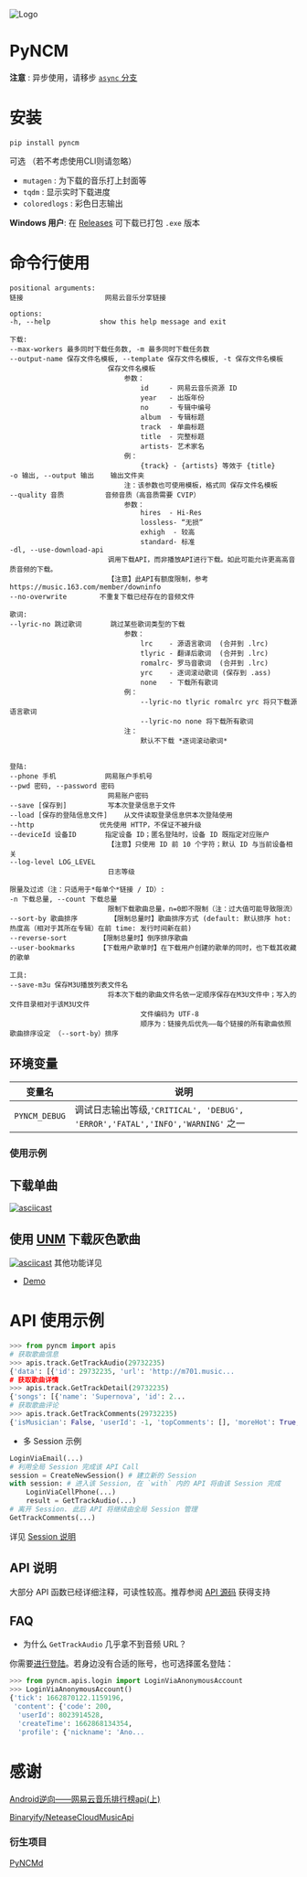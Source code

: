![Logo](https://github.com/greats3an/pyncm/raw/master/demos/_logo.png)

# PyNCM
**注意** : 异步使用，请移步 [`async` 分支](https://github.com/mos9527/pyncm/tree/async)
# 安装
    pip install pyncm
可选 （若不考虑使用CLI则请忽略）
- `mutagen` : 为下载的音乐打上封面等
- `tqdm`    : 显示实时下载进度
- `coloredlogs` : 彩色日志输出

**Windows 用户**: 在 [Releases](https://github.com/mos9527/pyncm/releases) 可下载已打包 `.exe` 版本
# 命令行使用
    positional arguments:
    链接                    网易云音乐分享链接

    options:
    -h, --help            show this help message and exit

    下载:
    --max-workers 最多同时下载任务数, -m 最多同时下载任务数
    --output-name 保存文件名模板, --template 保存文件名模板, -t 保存文件名模板
                            保存文件名模板
                                参数：
                                    id     - 网易云音乐资源 ID
                                    year   - 出版年份
                                    no     - 专辑中编号
                                    album  - 专辑标题
                                    track  - 单曲标题
                                    title  - 完整标题
                                    artists- 艺术家名
                                例：
                                    {track} - {artists} 等效于 {title}
    -o 输出, --output 输出    输出文件夹
                                注：该参数也可使用模板，格式同 保存文件名模板
    --quality 音质          音频音质（高音质需要 CVIP）
                                参数：
                                    hires  - Hi-Res
                                    lossless- “无损”
                                    exhigh  - 较高
                                    standard- 标准
    -dl, --use-download-api
                            调用下载API，而非播放API进行下载。如此可能允许更高高音质音频的下载。
                            【注意】此API有额度限制，参考 https://music.163.com/member/downinfo
    --no-overwrite        不重复下载已经存在的音频文件

    歌词:
    --lyric-no 跳过歌词       跳过某些歌词类型的下载
                                参数：
                                    lrc    - 源语言歌词  (合并到 .lrc)
                                    tlyric - 翻译后歌词  (合并到 .lrc)
                                    romalrc- 罗马音歌词  (合并到 .lrc)
                                    yrc    - 逐词滚动歌词 (保存到 .ass)
                                    none   - 下载所有歌词
                                例：
                                    --lyric-no tlyric romalrc yrc 将只下载源语言歌词
                                    --lyric-no none 将下载所有歌词
                                注：
                                    默认不下载 *逐词滚动歌词*


    登陆:
    --phone 手机            网易账户手机号
    --pwd 密码, --password 密码
                            网易账户密码
    --save [保存到]          写本次登录信息于文件
    --load [保存的登陆信息文件]    从文件读取登录信息供本次登陆使用
    --http                优先使用 HTTP，不保证不被升级
    --deviceId 设备ID       指定设备 ID；匿名登陆时，设备 ID 既指定对应账户
                            【注意】只使用 ID 前 10 个字符；默认 ID 与当前设备相关
    --log-level LOG_LEVEL
                            日志等级

    限量及过滤（注：只适用于*每单个*链接 / ID）:
    -n 下载总量, --count 下载总量
                            限制下载歌曲总量，n=0即不限制（注：过大值可能导致限流）
    --sort-by 歌曲排序        【限制总量时】歌曲排序方式 (default: 默认排序 hot: 热度高（相对于其所在专辑）在前 time: 发行时间新在前)
    --reverse-sort        【限制总量时】倒序排序歌曲
    --user-bookmarks      【下载用户歌单时】在下载用户创建的歌单的同时，也下载其收藏的歌单

    工具:
    --save-m3u 保存M3U播放列表文件名
                            将本次下载的歌曲文件名依一定顺序保存在M3U文件中；写入的文件目录相对于该M3U文件
                                    文件编码为 UTF-8
                                    顺序为：链接先后优先——每个链接的所有歌曲依照歌曲排序设定 （--sort-by）排序
## 环境变量
|变量名|说明|
|-|-|
|`PYNCM_DEBUG`|调试日志输出等级,`'CRITICAL', 'DEBUG', 'ERROR','FATAL','INFO','WARNING'` 之一|
### 使用示例
## 下载单曲
[![asciicast](https://asciinema.org/a/4PEC5977rTcm4hp9jLuPFYUM1.svg)](https://asciinema.org/a/4PEC5977rTcm4hp9jLuPFYUM1)
## 使用 [UNM](https://github.com/UnblockNeteaseMusic/server) 下载灰色歌曲
[![asciicast](https://asciinema.org/a/AX4cdzD7YcgQlTebAdCTKZQnb.svg)](https://asciinema.org/a/AX4cdzD7YcgQlTebAdCTKZQnb)
其他功能详见 
- [Demo](https://github.com/mos9527/pyncm/tree/master/demos)

# API 使用示例
```python
>>> from pyncm import apis
# 获取歌曲信息    
>>> apis.track.GetTrackAudio(29732235)
{'data': [{'id': 29732235, 'url': 'http://m701.music...
# 获取歌曲详情
>>> apis.track.GetTrackDetail(29732235)    
{'songs': [{'name': 'Supernova', 'id': 2...
# 获取歌曲评论
>>> apis.track.GetTrackComments(29732235)    
{'isMusician': False, 'userId': -1, 'topComments': [], 'moreHot': True, 'hotComments': [{'user': {'locationInfo': None, 'liveIn ...
```
- 多 Session 示例
```python
LoginViaEmail(...) 
# 利用全局 Session 完成该 API Call
session = CreateNewSession() # 建立新的 Session
with session: # 进入该 Session, 在 `with` 内的 API 将由该 Session 完成
    LoginViaCellPhone(...)
    result = GetTrackAudio(...)
# 离开 Session. 此后 API 将继续由全局 Session 管理
GetTrackComments(...)
```
详见 [Session 说明](https://github.com/mos9527/pyncm/blob/master/pyncm/__init__.py#L52)
## API 说明
大部分 API 函数已经详细注释，可读性较高。推荐参阅 [API 源码](https://github.com/mos9527/pyncm/tree/master/pyncm) 获得支持

## FAQ
- 为什么 `GetTrackAudio` 几乎拿不到音频 URL？

你需要[进行登陆](https://github.com/mos9527/pyncm/blob/master/pyncm/apis/login.py)。若身边没有合适的账号，也可选择匿名登陆：
```python
>>> from pyncm.apis.login import LoginViaAnonymousAccount
>>> LoginViaAnonymousAccount()
{'tick': 1662870122.1159196,
 'content': {'code': 200,
  'userId': 8023914528,
  'createTime': 1662868134354,
  'profile': {'nickname': 'Ano...
```
# 感谢
[Android逆向——网易云音乐排行榜api(上)](https://juejin.im/post/6844903586879520775)

[Binaryify/NeteaseCloudMusicApi](https://github.com/Binaryify/NeteaseCloudMusicApi)

### 衍生项目
[PyNCMd](https://github.com/mos9527/pyncmd)
